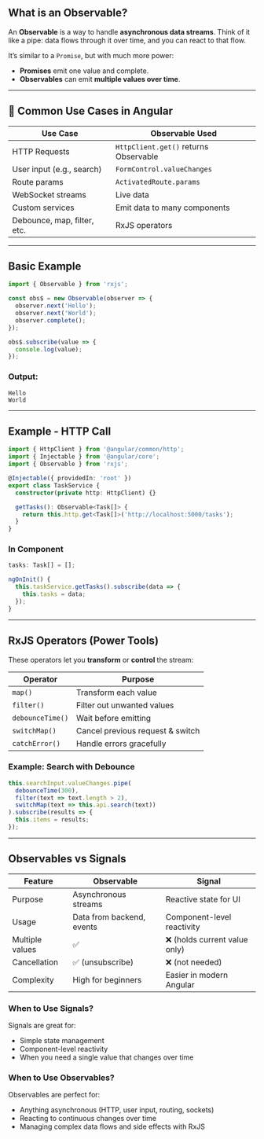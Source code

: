 
## What is an Observable?

An **Observable** is a way to handle **asynchronous data streams**. Think of it like a pipe: data flows through it over time, and you can react to that flow.

It’s similar to a `Promise`, but with much more power:
- **Promises** emit one value and complete.
- **Observables** can emit **multiple values over time**.

---

## 🔹 Common Use Cases in Angular

| Use Case                     | Observable Used |
|-----------------------------|------------------|
| HTTP Requests               | `HttpClient.get()` returns Observable |
| User input (e.g., search)   | `FormControl.valueChanges` |
| Route params                | `ActivatedRoute.params` |
| WebSocket streams           | Live data |
| Custom services             | Emit data to many components |
| Debounce, map, filter, etc. | RxJS operators |

---

## Basic Example

```ts
import { Observable } from 'rxjs';

const obs$ = new Observable(observer => {
  observer.next('Hello');
  observer.next('World');
  observer.complete();
});

obs$.subscribe(value => {
  console.log(value);
});
```

### Output:
```
Hello
World
```

---

## Example - HTTP Call

```ts
import { HttpClient } from '@angular/common/http';
import { Injectable } from '@angular/core';
import { Observable } from 'rxjs';

@Injectable({ providedIn: 'root' })
export class TaskService {
  constructor(private http: HttpClient) {}

  getTasks(): Observable<Task[]> {
    return this.http.get<Task[]>('http://localhost:5000/tasks');
  }
}
```

### In Component

```ts
tasks: Task[] = [];

ngOnInit() {
  this.taskService.getTasks().subscribe(data => {
    this.tasks = data;
  });
}
```

---

## RxJS Operators (Power Tools)

These operators let you **transform** or **control** the stream:

| Operator      | Purpose                           |
|---------------|------------------------------------|
| `map()`       | Transform each value               |
| `filter()`    | Filter out unwanted values         |
| `debounceTime()` | Wait before emitting             |
| `switchMap()` | Cancel previous request & switch   |
| `catchError()` | Handle errors gracefully           |

### Example: Search with Debounce

```ts
this.searchInput.valueChanges.pipe(
  debounceTime(300),
  filter(text => text.length > 2),
  switchMap(text => this.api.search(text))
).subscribe(results => {
  this.items = results;
});
```

---

## Observables vs Signals

| Feature        | Observable           | Signal                     |
|----------------|----------------------|-----------------------------|
| Purpose        | Asynchronous streams | Reactive state for UI      |
| Usage          | Data from backend, events | Component-level reactivity |
| Multiple values| ✅                    | ❌ (holds current value only) |
| Cancellation   | ✅ (unsubscribe)      | ❌ (not needed)             |
| Complexity     | High for beginners   | Easier in modern Angular   |

### When to Use Signals?

Signals are great for:

- Simple state management
- Component-level reactivity
- When you need a single value that changes over time

### When to Use Observables?

Observables are perfect for:
- Anything asynchronous (HTTP, user input, routing, sockets)
- Reacting to continuous changes over time
- Managing complex data flows and side effects with RxJS


